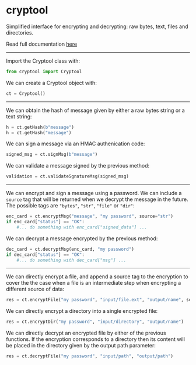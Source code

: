 # cryptool

Simplified interface for encrypting and decrypting: raw bytes, text, files and directories.

Read full documentation [here](https://marcos-c7.github.io/cryptool/html/classcryptool_1_1cryptool_1_1Cryptool.html)

---

Import the Cryptool class with:
```python
from cryptool import Cryptool
```

We can create a Cryptool object with:
```python
ct = Cryptool()
```
___

We can obtain the hash of message given by either a raw bytes string or a text string:
```python
h = ct.getHash(b"message")
h = ct.getHash("message")
```
We can sign a message via an HMAC authenication code:
```python
signed_msg = ct.signMsg(b"message")
```
We can validate a message signed by the previous method:
```python
validation = ct.validateSgnatureMsg(signed_msg)
```
___

We can encrypt and sign a message using a password. We can include a `source` tag that will be
returned when we decrypt the message in the future. The possible tags are 
`"bytes"`, `"str"`, `"file"` or `"dir"`:
```python
enc_card = ct.encryptMsg("message", "my password", source="str")
if enc_card["status"] == "OK":
	#... do something with enc_card["signed_data"] ...
```
We can decrypt a message encrypted by the previous method:
```python
dec_card = ct.decryptMsg(enc_card, "my password")
if dec_card["status"] == "OK":
	#... do something with dec_card["msg"] ...
```
___

We can directly encrypt a file, and append a source tag to the encryption to cover the
the case when a file is an intermediate step when encrypting a different source of data:
```python
res = ct.encryptFile("my password", "input/file.ext", "output/name", source="file")
```

We can directly encrypt a directory into a single encrypted file:
```python
res = ct.encryptDir("my password", "input/directory", "output/name")
```

We can directly decrypt an encrypted file by either of the previous functions. 
If the encryption corresponds to a directory then its content will be placed in the directory
given by the output path parameter:
```python
res = ct.decryptFile("my password", "input/path", "output/path")
```
